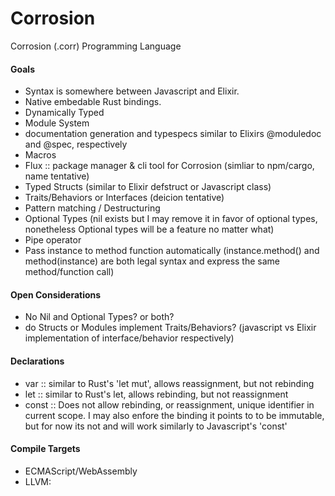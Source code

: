 # Corrosion
Corrosion (.corr) Programming Language

#### Goals
- Syntax is somewhere between Javascript and Elixir. 
- Native embedable Rust bindings.
- Dynamically Typed
- Module System
- documentation generation and typespecs similar to Elixirs @moduledoc and @spec, respectively
- Macros
- Flux :: package manager & cli tool for Corrosion (simliar to npm/cargo, name tentative)
- Typed Structs (similar to Elixir defstruct or Javascript class)
- Traits/Behaviors or Interfaces (deicion tentative)
- Pattern matching / Destructuring
- Optional Types (nil exists but I may remove it in favor of optional types, nonetheless Optional types will be a feature no matter what)
- Pipe operator
- Pass instance to method function automatically (instance.method() and method(instance) are both legal syntax and express the same method/function call)


#### Open Considerations
- No Nil and Optional Types? or both?
- do Structs or Modules implement Traits/Behaviors? (javascript vs Elixir implementation of interface/behavior respectively)

#### Declarations
- var :: similar to Rust's 'let mut', allows reassignment, but not rebinding
- let :: similar to Rust's let, allows rebinding, but not reassignment
- const :: Does not allow rebinding, or reassignment, unique identifier in current scope. 
    I may also enfore the binding it points to to be immutable, but for now its not and will work similarly to Javascript's 'const'

#### Compile Targets
- ECMAScript/WebAssembly
- LLVM:
